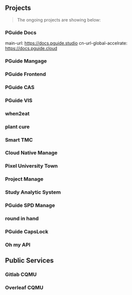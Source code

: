 ## Projects

> The ongoing projects are showing below:

### PGuide Docs

main-url: https://docs.pguide.studio
cn-url-global-accelrate: https://docs.pguide.cloud

### PGuide Mangage

### PGuide Frontend

### PGuide CAS

### PGuide VIS

### when2eat

### plant cure

### Smart TMC

### Cloud Native Manage

### Pixel University Town

### Project Manage

### Study Analytic System

### PGuide SPD Manage

### round in hand

### PGuide CapsLock

### Oh my API

### 

## Public Services

### Gitlab CQMU

### Overleaf CQMU

